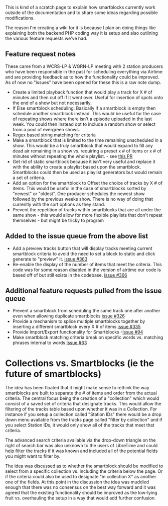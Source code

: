This is kind of a scratch page to explain how smartblocks currently work outside of the documentation and to share some ideas regarding possible modifications.

The reason I'm creating a wiki for it is because I plan on doing things like explaining both the backend PHP coding way it is setup and also outlining the various feature requests we've had.

## Feature request notes

These came from a WCRS-LP & WGRN-LP meeting with 2 station producers who have been responsible in the past for scheduling everything via Airtime and are providing feedback as to how the functionality could be improved. As of now no "issues" have been opened for these this is a raw note dump.

- Create a limited playback function that would play a track for X # of minutes and then cut off if it went over. Useful for insertion of spots onto the end of a show but not necessarily.
- If Else smartblock scheduling. Basically if a smartblock is empty then schedule another smartblock instead. This would be useful for the case of repeating shows where there isn't a episode uploaded in the last week. You could then instead opt to include a random show or select from a pool of evergreen shows.
- Regex based string matching for criteria
- Make a smartblock that is limited to the time remaining unscheduled in a show. This would be a truly smartblock that would expand to fill any dead air remaining in a show vs. requiring a preset x # of items or x # of minutes without repeating the whole playlist. - see [this PR](https://github.com/LibreTime/libretime/pull/605)
- Get rid of static smartblock because it isn't very useful and replace it with the ability to create a playlist based upon the smartblock. Smartblocks could then be used as playlist generators but would remain a set of criteria.
- Add an option for the smartblock to Offset the choice of tracks by X # of items. This would be useful in the case of smartblocks sorted by "newest" or "oldest". One producer schedules the newest show followed by the previous weeks show. There is no way of doing that currently with the sort options as they stand.
- Prevent the repetition of tracks within smartblocks that are all under the same show - this would allow for more flexible playlists that don't repeat themselves - but might be tricky to program

## Added to the issue queue from the above list

- Add a preview tracks button that will display tracks meeting current smartblock criteria to avoid the need to set a block to static and click generate to "preview" it. [issue #363](https://github.com/LibreTime/libretime/issues/363)
- Re-enable the display of the number of items that meet the criteria. This code was for some reason disabled in the version of airtime our code is based off of but still exists in the codebase. [issue #366](https://github.com/LibreTime/libretime/issues/366)

## Additional feature requests pulled from the issue queue

- Prevent a smartblock from scheduling the same track one after another even when allowing duplicate smartblocks [issue #326](https://github.com/LibreTime/libretime/issues/326)
- Provide a mechanism to splice multiple smartblocks together by inserting a different smartblock every X # of items [issue #335](https://github.com/LibreTime/libretime/issues/335)
- Provide Import/Export functionality for Smartblocks -[Issue #94](https://github.com/LibreTime/libretime/issues/94)
- Make smartblock matching criteria break on specific words vs. matching phrases internal to words [Issue #63](https://github.com/LibreTime/libretime/issues/63)

# Collections vs. Smartblocks (ie the future of smartblocks)

The idea has been floated that it might make sense to rethink the way smartblocks are built to separate the # of items and order from the actual criteria. The central focus being the creation of a "collection" which would consist of a saved set of criteria that designate tracks. This would allow the filtering of the tracks table based upon whether it was in a Collection. For instance if you setup a collection called "Station IDs" there would be a drop down menu available from the tracks page called "filter by collection" and if you select Station IDs, it would only show all of the tracks that meet that criteria.

The advanced search criteria available via the drop-down triangle on the right of search bar was also unknown to the users of LibreTime and could help filter the tracks if it was known and included all of the potential fields you might want to filter by.

The idea was discussed as to whether the smartblock should be modified to select from a specific collection vs. including the criteria below the page. Or if the criteria could also be used to designate "in collection X" as another one of the fields. At this point in the discussion the idea was muddled enough that there was no consensus on the best way forward and it was agreed that the existing functionality should be improved as the low-lying fruit vs. overhauling the setup in a way that would add further confusion.
